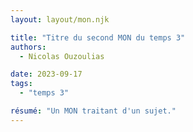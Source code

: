 ```yaml
---
layout: layout/mon.njk

title: "Titre du second MON du temps 3"
authors:
  - Nicolas Ouzoulias

date: 2023-09-17
tags: 
  - "temps 3"

résumé: "Un MON traitant d'un sujet."
---
```

